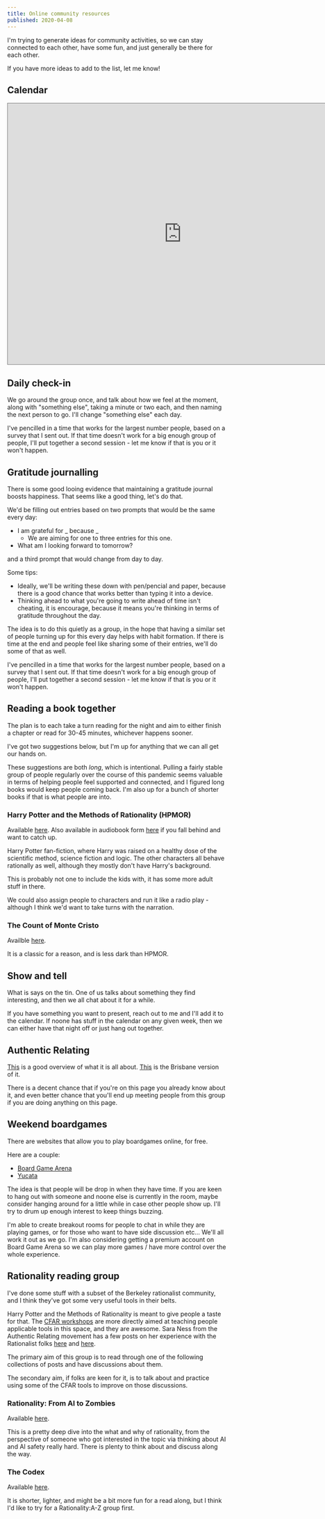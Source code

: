 ```yaml
---
title: Online community resources
published: 2020-04-08
---
```


I'm trying to generate ideas for community activities, so we can stay connected to each other, have some fun, and just generally be there for each other.

If you have more ideas to add to the list, let me know!

## Calendar

<iframe src="https://calendar.google.com/calendar/embed?height=600&amp;wkst=1&amp;bgcolor=%23ffffff&amp;ctz=Australia%2FBrisbane&amp;src=ajF0c2NiMDJtY2ZsczkwYm1wMm42anAwNDRAZ3JvdXAuY2FsZW5kYXIuZ29vZ2xlLmNvbQ&amp;color=%23B39DDB&amp;showCalendars=0&amp;showTitle=1&amp;mode=AGENDA&amp;showPrint=0&amp;title=Online%20community%20events" style="border:solid 1px #777" width="800" height="600" frameborder="0" scrolling="no"></iframe>

## Daily check-in

We go around the group once, and talk about how we feel at the moment, along with "something else", taking a minute or two each, and then naming the next person to go.  I'll change "something else" each day.

I've pencilled in a time that works for the largest number people, based on a survey that I sent out.  If that time doesn't work for a big enough group of people, I'll put together a second session - let me know if that is you or it won't happen.

## Gratitude journalling

There is some good looing evidence that maintaining a gratitude journal boosts happiness.  That seems like a good thing, let's do that.

We'd be filling out entries based on two prompts that would be the same every day:

- I am grateful for _ because _
  - We are aiming for one to three entries for this one.
- What am I looking forward to tomorrow?

and a third prompt that would change from day to day.

Some tips:

- Ideally, we'll be writing these down with pen/pencial and paper, because there is a good chance that works better than typing it into a device.
- Thinking ahead to what you're going to write ahead of time isn't cheating, it is encourage, because it means you're thinking in terms of gratitude throughout the day.

The idea is to do this quietly as a group, in the hope that having a similar set of people turning up for this every day helps with habit formation.  If there is time at the end and people feel like sharing some of their entries, we'll do some of that as well.

I've pencilled in a time that works for the largest number people, based on a survey that I sent out.  If that time doesn't work for a big enough group of people, I'll put together a second session - let me know if that is you or it won't happen.

## Reading a book together

The plan is to each take a turn reading for the night and aim to either finish a chapter or read for 30-45 minutes, whichever happens sooner.

I've got two suggestions below, but I'm up for anything that we can all get our hands on.

These suggestions are both _long_, which is intentional.  Pulling a fairly stable group of people regularly over the course of this pandemic seems valuable in terms of helping people feel supported and connected, and I figured long books would keep people coming back.  I'm also up for a bunch of shorter books if that is what people are into.

### Harry Potter and the Methods of Rationality (HPMOR)

Available [here](http://www.hpmor.com/).
Also available in audiobook form [here](http://www.hpmorpodcast.com/?page_id=56) if you fall behind and want to catch up.

Harry Potter fan-fiction, where Harry was raised on a healthy dose of the scientific method, science fiction and logic.  The other characters all behave rationally as well, although they mostly don't have Harry's background.

This is probably not one to include the kids with, it has some more adult stuff in there.

We could also assign people to characters and run it like a radio play - although I think we'd want to take turns with the narration.

### The Count of Monte Cristo

Availble [here](http://www.gutenberg.org/ebooks/1184).

It is a classic for a reason, and is less dark than HPMOR.

## Show and tell

What is says on the tin.  One of us talks about something they find interesting, and then we all chat about it for a while.

If you have something you want to present, reach out to me and I'll add it to the calendar.  If noone has stuff in the calendar on any given week, then we can either have that night off or just hang out together.

## Authentic Relating

[This](https://www.theatlantic.com/health/archive/2017/11/the-club-where-you-bare-your-soul-to-strangers/545786/) is a good overview of what it is all about.
[This](https://www.brisbaneauthentics.com/) is the Brisbane version of it.

There is a decent chance that if you're on this page you already know about it, and even better chance that you'll end up meeting people from this group if you are doing anything on this page.

## Weekend boardgames

There are websites that allow you to play boardgames online, for free.

Here are a couple:

- [Board Game Arena](https://en.boardgamearena.com/join) 
- [Yucata](https://www.yucata.de/en/)

The idea is that people will be drop in when they have time.  If you are keen to hang out with someone and noone else is currently in the room, maybe consider hanging around for a little while in case other people show up.  I'll try to drum up enough interest to keep things buzzing.

I'm able to create breakout rooms for people to chat in while they are playing games, or for those who want to have side discussion etc... We'll all work it out as we go.  I'm also considering getting a premium account on Board Game Arena so we can play more games / have more control over the whole experience.

## Rationality reading group

I've done some stuff with a subset of the Berkeley rationalist community, and I think they've got some very useful tools in their belts.

Harry Potter and the Methods of Rationality is meant to give people a taste for that.  The [CFAR workshops](https://rationality.org/workshops/upcoming) are more directly aimed at teaching people applicable tools in this space, and they are awesome.  Sara Ness from the Authentic Relating movement has a few posts on her experience with the Rationalist folks [here](https://www.patreon.com/posts/rationalists-and-8403545) and [here](https://www.patreon.com/posts/rationality-15187409).

The primary aim of this group is to read through one of the following collections of posts and have discussions about them.

The secondary aim, if folks are keen for it, is to talk about and practice using some of the CFAR tools to improve on those discussions.

### Rationality: From AI to Zombies

Available [here](https://www.lesswrong.com/rationality).

This is a pretty deep dive into the what and why of rationality, from the perspective of someone who got interested in the topic via thinking about AI and AI safety really hard.  There is plenty to think about and discuss along the way.

### The Codex

Available [here](https://www.lesswrong.com/codex).

It is shorter, lighter, and might be a bit more fun for a read along, but I think I'd like to try for a Rationality:A-Z group first.


